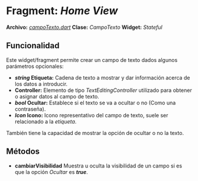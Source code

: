 # Fragment: *Home View*
**Archivo:**  [*campoTexto.dart*](../../lib/pages/widgets/campoTexto.dart)
**Clase:**  *CampoTexto*
**Widget:** *Stateful*
## Funcionalidad
Este widget/fragment permite crear un campo de texto dados algunos parámetros opcionales:

 - ***string* Etiqueta:** Cadena de texto a mostrar y dar información acerca de los datos a introducir.
 - **Controller:** Elemento de tipo *TextEditingController* utilizado para obtener o asignar datos al campo de texto.
 - ***bool* Ocultar:** Establece si el texto se va a ocultar o no (Como una contraseña). 
 - ***Icon* Icono:** Icono representativo del campo de texto, suele ser relacionado a la *etiqueta*.

También tiene la capacidad de mostrar la opción de ocultar o no la texto.
## Métodos
- **cambiarVisibilidad**
Muestra u oculta la visibilidad de un campo si es que la opción *Ocultar* es ***true***.


<!--stackedit_data:
eyJoaXN0b3J5IjpbLTE1MzM4ODc5NjVdfQ==
-->